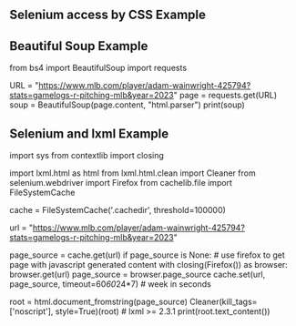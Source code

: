 ## Selenium access by CSS Example
<!-- ######
# data = driver.find_elements(By.CSS_SELECTOR, "a")

# for d in data:
#     if "player" in d.get_attribute("href"):
#         link = d.get_attribute("href")
#         print(link)
######
# driver.get(URL)
# data = driver.find_elements(By.CLASS_NAME, 'roster__table')
# links = []
# for d in data:
#     links.append(d.find_elements(By.CLASS_NAME, 'info'))
    #links.append(d.find_elements(By.CSS_SELECTOR, "href"))

# data_list = []
# for x in range(len(data)):
#     data_list.append(data[x].text)

# print(data_list)

#print(links) -->


## Beautiful Soup Example

from bs4 import BeautifulSoup
import requests

URL = "https://www.mlb.com/player/adam-wainwright-425794?stats=gamelogs-r-pitching-mlb&year=2023"
page = requests.get(URL)
soup = BeautifulSoup(page.content, "html.parser")
print(soup)

## Selenium and lxml Example

import sys
from contextlib import closing

import lxml.html as html
from lxml.html.clean        import Cleaner
from selenium.webdriver     import Firefox
from cachelib.file import FileSystemCache

cache = FileSystemCache('.cachedir', threshold=100000)

url = "https://www.mlb.com/player/adam-wainwright-425794?stats=gamelogs-r-pitching-mlb&year=2023"

page_source = cache.get(url)
if page_source is None:
    # use firefox to get page with javascript generated content
    with closing(Firefox()) as browser:
        browser.get(url)
        page_source = browser.page_source
    cache.set(url, page_source, timeout=60*60*24*7) # week in seconds

root = html.document_fromstring(page_source)
Cleaner(kill_tags=['noscript'], style=True)(root) # lxml >= 2.3.1
print(root.text_content())
